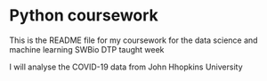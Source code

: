 # Python coursework

This is the README file for my coursework for the data science and machine 
learning SWBio DTP taught week

I will analyse the COVID-19 data from John Hhopkins University
